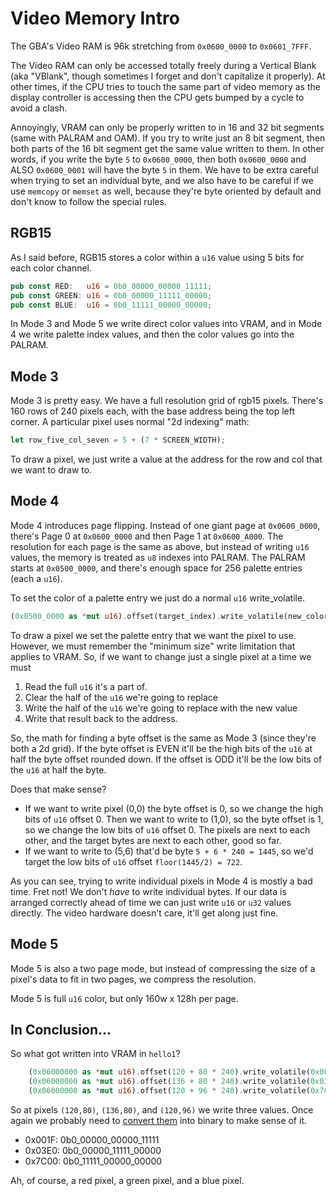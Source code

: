 # Video Memory Intro

The GBA's Video RAM is 96k stretching from `0x0600_0000` to `0x0601_7FFF`.

The Video RAM can only be accessed totally freely during a Vertical Blank (aka
"VBlank", though sometimes I forget and don't capitalize it properly). At other
times, if the CPU tries to touch the same part of video memory as the display
controller is accessing then the CPU gets bumped by a cycle to avoid a clash.

Annoyingly, VRAM can only be properly written to in 16 and 32 bit segments (same
with PALRAM and OAM). If you try to write just an 8 bit segment, then both parts
of the 16 bit segment get the same value written to them. In other words, if you
write the byte `5` to `0x0600_0000`, then both `0x0600_0000` and ALSO
`0x0600_0001` will have the byte `5` in them. We have to be extra careful when
trying to set an individual byte, and we also have to be careful if we use
`memcopy` or `memset` as well, because they're byte oriented by default and
don't know to follow the special rules.

## RGB15

As I said before, RGB15 stores a color within a `u16` value using 5 bits for
each color channel.

```rust
pub const RED:   u16 = 0b0_00000_00000_11111;
pub const GREEN: u16 = 0b0_00000_11111_00000;
pub const BLUE:  u16 = 0b0_11111_00000_00000;
```

In Mode 3 and Mode 5 we write direct color values into VRAM, and in Mode 4 we
write palette index values, and then the color values go into the PALRAM.

## Mode 3

Mode 3 is pretty easy. We have a full resolution grid of rgb15 pixels. There's
160 rows of 240 pixels each, with the base address being the top left corner. A
particular pixel uses normal "2d indexing" math:

```rust
let row_five_col_seven = 5 + (7 * SCREEN_WIDTH);
```

To draw a pixel, we just write a value at the address for the row and col that
we want to draw to.

## Mode 4

Mode 4 introduces page flipping. Instead of one giant page at `0x0600_0000`,
there's Page 0 at `0x0600_0000` and then Page 1 at `0x0600_A000`. The resolution
for each page is the same as above, but instead of writing `u16` values, the
memory is treated as `u8` indexes into PALRAM. The PALRAM starts at
`0x0500_0000`, and there's enough space for 256 palette entries (each a `u16`).

To set the color of a palette entry we just do a normal `u16` write_volatile.

```rust
(0x0500_0000 as *mut u16).offset(target_index).write_volatile(new_color)
```

To draw a pixel we set the palette entry that we want the pixel to use. However,
we must remember the "minimum size" write limitation that applies to VRAM. So,
if we want to change just a single pixel at a time we must

1) Read the full `u16` it's a part of.
2) Clear the half of the `u16` we're going to replace
3) Write the half of the `u16` we're going to replace with the new value
4) Write that result back to the address.

So, the math for finding a byte offset is the same as Mode 3 (since they're both
a 2d grid). If the byte offset is EVEN it'll be the high bits of the `u16` at
half the byte offset rounded down. If the offset is ODD it'll be the low bits of
the `u16` at half the byte.

Does that make sense?

* If we want to write pixel (0,0) the byte offset is 0, so we change the high
  bits of `u16` offset 0. Then we want to write to (1,0), so the byte offset is
  1, so we change the low bits of `u16` offset 0. The pixels are next to each
  other, and the target bytes are next to each other, good so far.
* If we want to write to (5,6) that'd be byte `5 + 6 * 240 = 1445`, so we'd
  target the low bits of `u16` offset `floor(1445/2) = 722`.

As you can see, trying to write individual pixels in Mode 4 is mostly a bad
time. Fret not! We don't _have_ to write individual bytes. If our data is
arranged correctly ahead of time we can just write `u16` or `u32` values
directly. The video hardware doesn't care, it'll get along just fine.

## Mode 5

Mode 5 is also a two page mode, but instead of compressing the size of a pixel's
data to fit in two pages, we compress the resolution.

Mode 5 is full `u16` color, but only 160w x 128h per page.

## In Conclusion...

So what got written into VRAM in `hello1`?

```rust
    (0x06000000 as *mut u16).offset(120 + 80 * 240).write_volatile(0x001F);
    (0x06000000 as *mut u16).offset(136 + 80 * 240).write_volatile(0x03E0);
    (0x06000000 as *mut u16).offset(120 + 96 * 240).write_volatile(0x7C00);
```

So at pixels `(120,80)`, `(136,80)`, and `(120,96)` we write three values. Once
again we probably need to [convert them](https://www.wolframalpha.com/) into
binary to make sense of it.

* 0x001F: 0b0_00000_00000_11111
* 0x03E0: 0b0_00000_11111_00000
* 0x7C00: 0b0_11111_00000_00000

Ah, of course, a red pixel, a green pixel, and a blue pixel.
